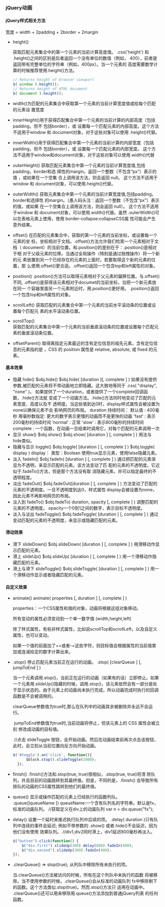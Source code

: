 ### jQuery动画

#### jQuery样式相关方法

宽度 = width + 2padding + 2border + 2margin

- height()

  获取匹配元素集合中的第一个元素的当前计算高度值。
  	.css('height') 和 .height()之间的区别是后者返回一个没有单位的数值（例如，	400），前者是返回带有完整单位的字符串（例如，400px）。当一个元素的	高度需要数学计算的时候推荐使用.height()方法。

    ```js
   // Returns height of browser viewport
  	$( window ).height();
  	// Returns height of HTML document
  	$( document ).height();
    ```

- width()为匹配的元素集合中获取第一个元素的当前计算宽度值或给每个匹配的元素设	置宽度

- innerHeight()用于获得匹配集合中第一个元素的当前计算的内部高度（包括padding，但不	包括border），或 设置每一个匹配元素的内部高度。这个方法不适用于window 和 document对象，对于这些对象可以使用	.height()代替。

- innerWidth()用于获得匹配集合中第一个元素的当前计算的内部宽度（包括padding，但不	包括border），或 设置每一个匹配元素的内部宽度。	这个方法不适用于window和document对象，对于这些对象可以使用.width()代替

- outerHeight()
  	获取匹配元素集合中第一个元素的当前计算宽度值,包括padding，border和选	择性的margin。返回一个整数（不包含“px”）表示的值 ，或如果在一个空集	合上调用该方法，则会返回 null。 
  	这个方法不适用于window 和 document对象，可以使用.height()代替。 

- outerWidth()
  	获取元素集合中第一个元素的当前计算宽度值,包括padding，border和选择性	的margin。（愚人码头注：返回一个整数（不包含“px”）表示的值，或如果	在一个空集合上调用该方法，则会返回 null）。
  	这个方法不适用于window 和 document对象，可以使用.width()代替。虽然	.outerWidth()可以在表格元素上使用，使用 border-collapse:collapseCSS属	性可能会产生意外结果。

- offset()
  在匹配的元素集合中，获取的第一个元素的当前坐标，或设置每一个元素的坐	标，坐标相对于文档。.offset()方法允许我们检索一个元素相对于文档（	document）的当前位置。和.position()的差别在于：.position()是相对于相	对于父级元素的位移。当通过全局操作（特别是通过拖拽操作）将一个新的元	素放置到另一个已经存在的元素的上面时，若要取得这个新的元素的位置，那	么使用.offset()更合适。.offset()返回一个包含top和left属性的对象。

- position()
  	.position()方法可以取得元素相对于父元素的偏移位置。与.offset()不同, 	.offset()是获得该元素相对于documet的当前坐标，当把一个新元素放在同一	个容器里面另一个元素附近时，用.position()更好用。
  	.position()返回一个包含top和left属性的对象。

- scrollLeft()
  	获取匹配的元素集合中第一个元素的当前水平滚动条的位置或设置每个匹配元	素的水平滚动条位置。

- scrollTop()	
  	获取匹配的元素集合中第一个元素的当前垂直滚动条的位置或设置每个匹配元	素的垂直滚动条位置。

- offsetParent()
  	取得离指定元素最近的含有定位信息的祖先元素。含有定位信息的元素指的是	，CSS 的 position 属性是 relative, absolute, 或 fixed 的元素。

#### 基本效果

- 隐藏  hide()
  	$obj.hide()
  	$obj.hide( [duration ][, complete ] )
  	如果没有提供参数,被匹配的元素将不带动画地立即隐藏。这大致地等同于	.css( "display", "none" )。
  	如果提供了一个duration，或者提供了一个complete回调函数，.hide()方法就	变成了一个动画方法。.hide()方法同时地变动了匹配的元素宽度、高度以及不	透明度。当这些值到达0时，display样式属性会被设置为none以确保元素不会	影响网页的布局。
  	duration 持续时间：
  		默认值      : 400毫秒
  		用毫秒数指定: 更大的数字表示更慢的动画而不是更快的动画
  		'fast‘     : 表示200毫秒的持续时间
  		‘normal’  : 正常
  		'slow‘     : 表示800毫秒的持续时间
  		complete    : 一个函数，在动画一旦结束时调用它，对每个匹配的元素调用一次
- 显示   show()
  	$obj.show()
  	$obj.show( [duration ] [, complete ] )
  	用法与hide类似。
- 隐藏与显示    toggle()
  	$obj.toggle( [duration ] [, complete ] )
  	$obj.toggle( display )
  	display：
  		类型：Boolean
  		使用true显示元素，使用false隐藏元素。
- 淡入    fadeIn()
  	$obj.fadeIn( [duration ] [, complete ] )
  	通过把匹配的元素渐显为不透明，来显示匹配的元素。该方法变动了匹	配的元素的不透明度。它近似于.fadeTo()方法，但是那个方法没有取	消隐藏元素，并可以指定最终的不透明程度。
- 淡出    fadeOut()
  	$obj.fadeOut([duration ] [, complete ] )
  	方法变动了匹配的元素的不透明度。一旦不透明度到达0，样式属性	display会被设置为none，因此元素不再影响网页的布局。
- 淡入到    fadeTo()
  	$obj.fadeTo( duration, opacity [, complete ] )
  	调整匹配的元素的不透明度。
  	opacity一个0到1之间的数字，表示目标不透明度。
- 淡入与淡出    fadeToggle()
  	$obj.fadeToggle( [duration ] [, complete ] )
  	通过变动匹配的元素的不透明度，来显示或隐藏匹配的元素。

#### 滑动效果

- 滑下    slideDown()
  	$obj.slideDown( [duration ] [, complete ] )
  	用滑移动作显示匹配的元素。
- 滑上   slideUp()
  	$obj.slideUp( [duration ] [, complete ] )
  	用一个滑移动作隐藏匹配的元素。
- 滑上与滑下   slideToggle()
  	$obj.slideToggle( [duration ] [, complete ] )
  	用一个滑移动作显示或者隐藏匹配的元素。

#### 自定义效果

- animate()
  	animate( properties [, duration ] [, complete ] )
  	
  	properties：一个CSS属性和值的对象，动画将根据这组对象移动。
  	

  所有变动的属性必须变动到一个单一数字值 (width,height,left)

  除了样式属性，有些非样式属性，比如说scrollTop和scrollLeft，以及自定义属性，也可以变动。

  如果一个值的前面加了+=或者-=这些字符，则目标值会根据属性的当前值累加或连减给定的数字计算出来。

- .stop()
  	停止匹配元素当前正在运行的动画。
  	.stop( [clearQueue ] [, jumpToEnd ] )
  	
  	当一个元素调用.stop()，当前正在运行的动画（如果有的话）立即停止。如果	一个元素用.slideUp()隐藏的时候，调用.stop()，该元素依然会有一部分是处	于显示状态的。由于元素上的动画尚未执行完成，所以动画完成时执行的回调	函数是不会被调用的。

  ​	clearQueue参数值为true时,那么在队列中的动画其余被删除并永远不会运行。

  ​	jumpToEnd参数值为true时,当前动画将停止，但该元素上的 CSS 属性会被立刻	修改成动画的目标值。

  ​	//点击 slideToggle 按钮，会开始动画。然后在动画结束前再次点击该按钮，	  此时，会立刻从当前位置向反方向开始动画。

  ```js
  $('#toggle').on('click', function(){
  		$block.stop().slideToggle(1000);
  	});
  ```

- finish()
  	.finish()方法和.stop(true, true)很相似，.stop(true, true)将清	除队列，并且目前的动画跳转到其最终值。但是，不同的是，.finish()	会导致所有排队的动画的CSS属性跳转到他们的最终值。

- queue()
  	显示或操作匹配的元素上已经执行的函数列队。
  	.queue([queueName ])
  	queueName:一个含有队列名的字符串。默认是fx，标准的动画队列。
  	//获取定义在div上的动画队列
  		var n = div.queue("fx");

- delay()
  	设置一个延时来推迟执行队列中后续的项。
  	.delay( duration )只有队列中连续的事件会延迟;
  	例如不带参数的 .show() 或者.hide()不会延迟，因为他们没有使用	效果队列。
  	//div1,div2同时滑上，div1延迟800毫秒再淡入。

  ```js
  $("button").click(function() {
      $("div.first").slideUp(300).delay(800).fadeIn(400);
      $("div.second").slideUp(300).fadeIn(400);
  });
  ```

- .clearQueue()
  	=> stop(true);
  	从列队中移除所有未执行的项。
  	
  	当.clearQueue()方法被访问的时候，所有在这个列队中未执行的函数	将被移除。当不使用参数的时候，.clearQueue()会从标准的动画队列	fx中移除剩下的函数。这个方法类似.stop(true)。然而.stop()方法只	适用在动画中。
  	.clearQueue()还可以用来移除用.queue()方法添加到普通jQuery列表	的任何函数。 